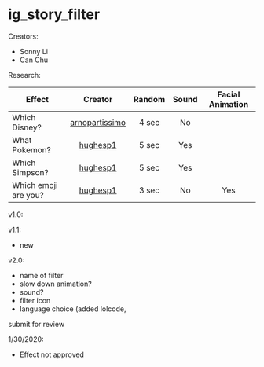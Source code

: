 # ig_story_filter

Creators:
- Sonny Li
- Can Chu

Research:

| Effect       | Creator         | Random | Sound | Facial Animation
| ------------- |:-------------:|:---:|:---:|:---:|
| Which Disney? | [arnopartissimo](https://www.instagram.com/arnopartissimo) | 4 sec | No |  |
| What Pokemon? | [hughesp1](https://www.instagram.com/hughesp1) |   5 sec | Yes |  |
| Which Simpson? | [hughesp1](https://www.instagram.com/hughesp1) |  5 sec | Yes | |
| Which emoji are you? | [hughesp1](https://www.instagram.com/hughesp1) | 3 sec | No | Yes |

v1.0:


v1.1:

- new



v2.0:

- name of filter
- slow down animation?
- sound?
- filter icon
- language choice (added lolcode, 


submit for review

1/30/2020:

- Effect not approved
